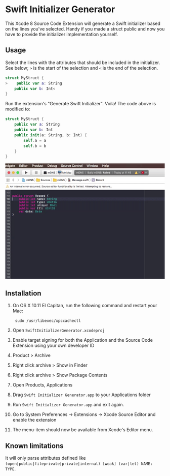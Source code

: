 Swift Initializer Generator
===========================

This Xcode 8 Source Code Extension will generate a Swift initializer based on the lines you've selected. Handy if you made a struct public and now you have to provide the initializer implementation yourself.

Usage
-----

Select the lines with the attributes that should be included in the initializer. See below; ``>`` is the start of the selection and ``<`` is the end of the selection.
```swift
struct MyStruct {
>    public var a: String
    public var b: Int<
}
```
Run the extension's "Generate Swift Initializer". Voila! The code above is modified to:
```swift
struct MyStruct {
    public var a: String
    public var b: Int
    public init(a: String, b: Int) {
        self.a = a
        self.b = b
    }
}
```
![Demo](docs/demo.gif)

Installation
------------

1. On OS X 10.11 El Capitan, run the following command and restart your Mac:

        sudo /usr/libexec/xpccachectl

1. Open ``SwiftInitializerGenerator.xcodeproj``
1. Enable target signing for both the Application and the Source Code Extension using your own developer ID
1. Product > Archive
1. Right click archive > Show in Finder
1. Right click archive > Show Package Contents
1. Open Products, Applications
1. Drag ``Swift Initializer Generator.app`` to your Applications folder
1. Run ``Swift Initializer Generator.app`` and exit again.
1. Go to System Preferences -> Extensions -> Xcode Source Editor and enable the extension
1. The menu-item should now be available from Xcode's Editor menu.

Known limitations
-----------------

It will only parse attributes defined like ``(open|public|fileprivate|private|internal) [weak] (var|let) NAME: TYPE``.
